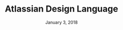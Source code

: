 ---
layout: post
date: January 3, 2018
title: Atlassian Design Language
company: Atlassian
link: https://atlassian.design/
image: images/atlassian.jpg
description: Use Atlassian's end-to-end design language to create straightforward and beautiful experiences.

---